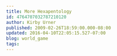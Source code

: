 ```yaml
---
title: More Hexapentology
id: 4764707032787210120
author: Kirby Urner
published: 2009-02-26T18:59:00.000-08:00
updated: 2016-04-10T22:05:15.527-07:00
blog: world_game
tags: 
---
```



